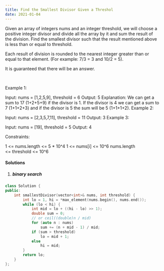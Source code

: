 ```yaml
---
title: Find the Smallest Divisor Given a Threshol
date: 2021-01-04
---
```

Given an array of integers nums and an integer threshold, we will choose a positive integer divisor and divide all the array by it and sum the result of the division. Find the smallest divisor such that the result mentioned above is less than or equal to threshold.

Each result of division is rounded to the nearest integer greater than or equal to that element. (For example: 7/3 = 3 and 10/2 = 5).

It is guaranteed that there will be an answer.

 

Example 1:

Input: nums = [1,2,5,9], threshold = 6
Output: 5
Explanation: We can get a sum to 17 (1+2+5+9) if the divisor is 1. 
If the divisor is 4 we can get a sum to 7 (1+1+2+3) and if the divisor is 5 the sum will be 5 (1+1+1+2). 
Example 2:

Input: nums = [2,3,5,7,11], threshold = 11
Output: 3
Example 3:

Input: nums = [19], threshold = 5
Output: 4
 

Constraints:

1 <= nums.length <= 5 * 10^4
1 <= nums[i] <= 10^6
nums.length <= threshold <= 10^6

#### Solutions

1. ##### binary search

```cpp
class Solution {
public:
    int smallestDivisor(vector<int>& nums, int threshold) {
        int lo = 1, hi = *max_element(nums.begin(), nums.end());
        while (lo < hi) {
            int mid = lo + ((hi - lo) >> 1);
            double sum = 0;
            // or ceil((double)n / mid)
            for (auto n : nums)
                sum += (n + mid - 1) / mid;
            if (sum > threshold)
                lo = mid + 1;
            else
                hi = mid;
        }
        return lo;
    }
};
```